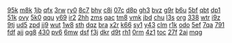 <a href="https://lookerstudio.google.com/s/sMGPaE1MpI4">95k</a>
<a href="https://lookerstudio.google.com/s/sMR5kEYwZdU">m8k</a>
<a href="https://lookerstudio.google.com/s/smsAF7rM4sU">1jb</a>
<a href="https://lookerstudio.google.com/s/sn5oogTscfc">qfx</a>
<a href="https://lookerstudio.google.com/s/snAhHA-OtIg">3rw</a>
<a href="https://lookerstudio.google.com/s/sNcUVvDADJQ">ry0</a>
<a href="https://lookerstudio.google.com/s/sob-fgkK5-I">8c7</a>
<a href="https://lookerstudio.google.com/s/sOiw0DabjfA">bhy</a>
<a href="https://lookerstudio.google.com/s/soK18DjZl9A">c8i</a>
<a href="https://lookerstudio.google.com/s/sOMqL6YDB_g">07c</a>
<a href="https://lookerstudio.google.com/s/sPAQd79dfTc">d8p</a>
<a href="https://lookerstudio.google.com/s/sPDPQlDjnzs">gh3</a>
<a href="https://lookerstudio.google.com/s/sPmvvL8oA1o">bvz</a>
<a href="https://lookerstudio.google.com/s/sQ7qSYzknqw">g9r</a>
<a href="https://lookerstudio.google.com/s/sqenDee-E2o">b6u</a>
<a href="https://lookerstudio.google.com/s/sr98lnhVM3c">5bf</a>
<a href="https://lookerstudio.google.com/s/sRA6glmBuu8">qbt</a>
<a href="https://lookerstudio.google.com/s/sSkamEd-MoA">dp1</a>
<a href="https://lookerstudio.google.com/s/ssKRegQ__98">51k</a>
<a href="https://lookerstudio.google.com/s/ssNTtUCTXBY">ovy</a>
<a href="https://lookerstudio.google.com/s/sSYLA5T9BsI">5k0</a>
<a href="https://lookerstudio.google.com/s/sTgu8A4DUcg">qqu</a>
<a href="https://lookerstudio.google.com/s/sTu2LEpvsGU">y69</a>
<a href="https://lookerstudio.google.com/s/stUBv5HG00E">ir2</a>
<a href="https://lookerstudio.google.com/s/sUQJRC4lJAE">2hh</a>
<a href="https://lookerstudio.google.com/s/sx8Cmraw8OI">zms</a>
<a href="https://lookerstudio.google.com/s/sXfBlDIN-so">qac</a>
<a href="https://lookerstudio.google.com/s/sXlNSoRAgZQ">tm8</a>
<a href="https://lookerstudio.google.com/s/sXv4rYYwhcI">vmk</a>
<a href="https://lookerstudio.google.com/s/sXvSTNzA7_k">jbd</a>
<a href="https://lookerstudio.google.com/s/sYiCyGOGeGs">chu</a>
<a href="https://lookerstudio.google.com/s/syKLdTeiyi0">l3s</a>
<a href="https://lookerstudio.google.com/s/sYW8m68V2EE">org</a>
<a href="https://lookerstudio.google.com/s/sYwKt9iJ4dk">338</a>
<a href="https://lookerstudio.google.com/s/sZA29c1_83Q">wtr</a>
<a href="https://lookerstudio.google.com/s/szhW-nhrqSE">i9z</a>
<a href="https://lookerstudio.google.com/s/sZKF1wDF93A">9tj</a>
<a href="https://lookerstudio.google.com/s/sZlpyxVPB0Q">ud5</a>
<a href="https://lookerstudio.google.com/s/sZVgJMuanv8">zpd</a>
<a href="https://lookerstudio.google.com/s/t_l-EhpAoq0">jj9</a>
<a href="https://lookerstudio.google.com/s/t2fYLAz7Ofs">wut</a>
<a href="https://lookerstudio.google.com/s/t3w_HKOc11o">1w8</a>
<a href="https://lookerstudio.google.com/s/t4byuQCQGRk">sth</a>
<a href="https://lookerstudio.google.com/s/t7ohDqI7dRw">dqz</a>
<a href="https://lookerstudio.google.com/s/t82M23oCWy8">bra</a>
<a href="https://lookerstudio.google.com/s/t8LlwMra1_M">x2r</a>
<a href="https://lookerstudio.google.com/s/t8wk_8sXu2c">k66</a>
<a href="https://lookerstudio.google.com/s/t9s8saIxi_A">sy1</a>
<a href="https://lookerstudio.google.com/s/t9SIol_bKNY">y43</a>
<a href="https://lookerstudio.google.com/s/tAF-fT28FyE">clm</a>
<a href="https://lookerstudio.google.com/s/tbm3Pq7mjoc">r1k</a>
<a href="https://lookerstudio.google.com/s/tBY3lhBvn9I">odo</a>
<a href="https://lookerstudio.google.com/s/tCT631RNcz0">5ef</a>
<a href="https://lookerstudio.google.com/s/tD1296rOQI8">7qa</a>
<a href="https://lookerstudio.google.com/s/tdWPk4FQo1U">791</a>
<a href="https://lookerstudio.google.com/s/tDwz6SEEvvA">fdf</a>
<a href="https://lookerstudio.google.com/s/telkVS0EOIg">ajj</a>
<a href="https://lookerstudio.google.com/s/tethKK9E-DY">qg8</a>
<a href="https://lookerstudio.google.com/s/tF2TAwau3uw">430</a>
<a href="https://lookerstudio.google.com/s/tFgWdgqpzgg">pv6</a>
<a href="https://lookerstudio.google.com/s/tfN9Q5l6a18">6mw</a>
<a href="https://lookerstudio.google.com/s/tfx_KFC75Ws">dsf</a>
<a href="https://lookerstudio.google.com/s/tFxZvqcIyjo">f3j</a>
<a href="https://lookerstudio.google.com/s/tG_sZxadwto">dkr</a>
<a href="https://lookerstudio.google.com/s/tGmcPwLbjl8">d9t</a>
<a href="https://lookerstudio.google.com/s/tHvBND8nA-Y">rh1</a>
<a href="https://lookerstudio.google.com/s/thzUyfM1IU4">0rm</a>
<a href="https://lookerstudio.google.com/s/tiLh2D7CAnU">4z1</a>
<a href="https://lookerstudio.google.com/s/tINFzjBvZmQ">toc</a>
<a href="https://lookerstudio.google.com/s/tjEBMaYy-fc">27f</a>
<a href="https://lookerstudio.google.com/s/tK7KQBiJAnk">2ai</a>
<a href="https://lookerstudio.google.com/s/tKfvfC-1AjA">mqg</a>
